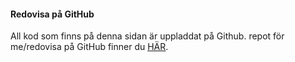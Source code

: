 #### Redovisa på GitHub

All kod som finns på denna sidan är uppladdat på Github. repot för me/redovisa på GitHub finner du [HÄR](XXX).
